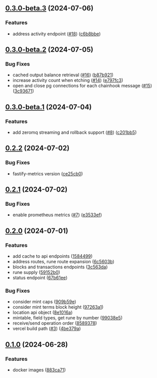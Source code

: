 ## [0.3.0-beta.3](https://github.com/hirosystems/runehook/compare/v0.3.0-beta.2...v0.3.0-beta.3) (2024-07-06)


### Features

* address activity endpoint ([#18](https://github.com/hirosystems/runehook/issues/18)) ([c6b8bbe](https://github.com/hirosystems/runehook/commit/c6b8bbe683d1433a44147a474c389d9380959c23))

## [0.3.0-beta.2](https://github.com/hirosystems/runehook/compare/v0.3.0-beta.1...v0.3.0-beta.2) (2024-07-05)


### Bug Fixes

* cached output balance retrieval ([#16](https://github.com/hirosystems/runehook/issues/16)) ([b87b921](https://github.com/hirosystems/runehook/commit/b87b9212ec1e4addd394dc7af8e3e94c447d4487))
* increase activity count when etching ([#14](https://github.com/hirosystems/runehook/issues/14)) ([e797fc3](https://github.com/hirosystems/runehook/commit/e797fc3bc023777ad38c9a5b1f9a0cd5672607c1))
* open and close pg connections for each chainhook message ([#15](https://github.com/hirosystems/runehook/issues/15)) ([3c93671](https://github.com/hirosystems/runehook/commit/3c936719681b102cc0c2afa5e06b9ffb6d3672ce))

## [0.3.0-beta.1](https://github.com/hirosystems/runehook/compare/v0.2.2...v0.3.0-beta.1) (2024-07-04)


### Features

* add zeromq streaming and rollback support ([#8](https://github.com/hirosystems/runehook/issues/8)) ([c201bb5](https://github.com/hirosystems/runehook/commit/c201bb521b2fb30e4983d4f601ac7719907c2d26))

## [0.2.2](https://github.com/hirosystems/runehook/compare/v0.2.1...v0.2.2) (2024-07-02)


### Bug Fixes

* fastify-metrics version ([ce25cb0](https://github.com/hirosystems/runehook/commit/ce25cb090992439d826ffde22ec346584a9243c2))

## [0.2.1](https://github.com/hirosystems/runehook/compare/v0.2.0...v0.2.1) (2024-07-02)


### Bug Fixes

* enable prometheus metrics ([#7](https://github.com/hirosystems/runehook/issues/7)) ([e3533ef](https://github.com/hirosystems/runehook/commit/e3533efe796ef84fcc672553a515dfa418118678))

## [0.2.0](https://github.com/hirosystems/runehook/compare/v0.1.0...v0.2.0) (2024-07-01)


### Features

* add cache to api endpoints ([1584499](https://github.com/hirosystems/runehook/commit/15844994845076df957ed6846eccb4484045bfb4))
* address routes, rune route expansion ([6c5603b](https://github.com/hirosystems/runehook/commit/6c5603ba899943accf9d23a1e396cd0a378dd9d2))
* blocks and transactions endpoints ([3c563da](https://github.com/hirosystems/runehook/commit/3c563da9d18b9c989b8be079fe872211ed219709))
* rune supply ([59152b0](https://github.com/hirosystems/runehook/commit/59152b0df30b43bf213ab6df31233fbd5323dcb4))
* status endpoint ([67b61ee](https://github.com/hirosystems/runehook/commit/67b61ee99c14abff81bb9cfaa90f83ef990f6810))


### Bug Fixes

* consider mint caps ([909b59e](https://github.com/hirosystems/runehook/commit/909b59e168c5b2b70b6acc7ce22ac74f5e54b1e8))
* consider mint terms block height ([97263a1](https://github.com/hirosystems/runehook/commit/97263a116b885d3c0b63b6b2ae5e61bf8c366e46))
* location api object ([8e1016a](https://github.com/hirosystems/runehook/commit/8e1016a90262fad31e2ee213dfa67a3d0986743f))
* mintable, field types, get rune by number ([99038e5](https://github.com/hirosystems/runehook/commit/99038e5b063264a4cb1f0191f1b441e17683be2a))
* receive/send operation order ([8589378](https://github.com/hirosystems/runehook/commit/85893782065829a643ac8d1f9ae43ee70eb0426b))
* vercel build path ([#3](https://github.com/hirosystems/runehook/issues/3)) ([4be379a](https://github.com/hirosystems/runehook/commit/4be379a58f07c01b48838f49d9b2b7217483c88a))

## [0.1.0](https://github.com/hirosystems/runehook/compare/v0.0.1...v0.1.0) (2024-06-28)


### Features

* docker images ([883ca71](https://github.com/hirosystems/runehook/commit/883ca71fda1d21cc9fe5a0ab3d2be20d34ea7405))
